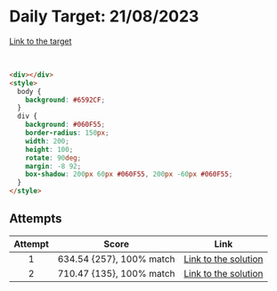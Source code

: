# Daily Target: 21/08/2023

[Link to the target](https://cssbattle.dev/play/1CBnRp8yysk1kffJXD56)

<!-- ![img](src/images/daily-target_2023-08-26.png) -->

<br>

```html
<div></div>
<style>
  body {
    background: #6592CF;
  }
  div {
    background: #060F55;
    border-radius: 150px;
    width: 200;
    height: 100;
    rotate: 90deg;
    margin: -8 92;
    box-shadow: 200px 60px #060F55, 200px -60px #060F55;
  }
</style>
```

## Attempts
| Attempt | Score | Link |
|:-:|:-:|:-:|
| 1 | 634.54 {257}, 100% match  | [Link to the solution](src/html/daily-target_2023-08-21_attempt-01.html) |
| 2 | 710.47 {135}, 100% match  | [Link to the solution](src/html/daily-target_2023-08-21_attempt-02.html) |